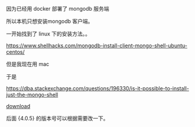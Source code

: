 因为已经用 docker 部署了 mongodb 服务端

所以本机只想安装mongodb 客户端。

一开始找到了 linux 下的安装方法。。

https://www.shellhacks.com/mongodb-install-client-mongo-shell-ubuntu-centos/

但是我现在用 mac

于是 

https://dba.stackexchange.com/questions/196330/is-it-possible-to-install-just-the-mongo-shell

[download](https://downloads.mongodb.org/osx/mongodb-shell-osx-ssl-x86_64-4.0.5.tgz)

后面 {4.0.5} 的版本号可以根据需要改一下。



